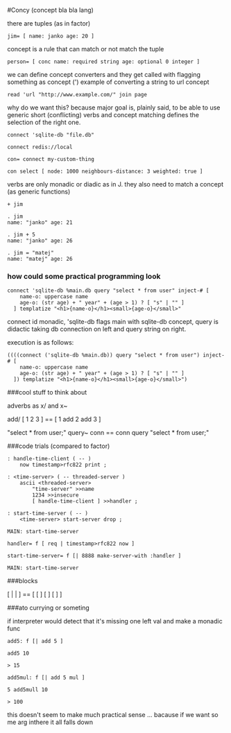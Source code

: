 #Concy (concept bla bla lang)

there are tuples (as in factor)

```
jim= [ name: janko age: 20 ]
```

concept is a rule that can match or not match the tuple

```
person= [ conc name: required string age: optional 0 integer ]
```

we can define concept converters and they get called with flagging something as concept ('<concept-name>)
example of converting a string to url concept

```
read 'url "http://www.example.com/" join page
```

why do we want this? because major goal is, plainly said, to be able to use generic short (conflicting) 
verbs and concept matching defines the selection of the right one.

```
connect 'sqlite-db "file.db"

connect redis://local

con= connect my-custom-thing

con select [ node: 1000 neighbours-distance: 3 weighted: true ]
```

verbs are only monadic or diadic as in J. they also need to match a concept (as generic functions)

```
+ jim

. jim
name: "janko" age: 21

. jim + 5
name: "janko" age: 26

. jim = "matej"
name: "matej" age: 26
```

### how could some practical programming look 

```
connect 'sqlite-db %main.db query "select * from user" inject-# [      
    name-o: uppercase name
    age-o: (str age) + " year" + (age > 1) ? [ "s" | "" ]
  ] templatize "<h1>{name-o}</h1><small>{age-o}</small>"
```

connect id monadic, 'sqlite-db flags main with sqlite-db concept, query is didactic taking db connection on left and query string on right.

execution is as follows:

```
((((connect ('sqlite-db %main.db)) query "select * from user") inject-# [      
    name-o: uppercase name
    age-o: (str age) + " year" + (age > 1) ? [ "s" | "" ]
  ]) templatize "<h1>{name-o}</h1><small>{age-o}</small>")
```

###cool stuff to think about

adverbs as x/ and x~

add/ [ 1 2 3 ] == [ 1 add 2 add 3 ]

"select * from user;" query~ conn == conn query "select * from user;"


###code trials (compared to factor)

```
: handle-time-client ( -- )
    now timestamp>rfc822 print ;

: <time-server> ( -- threaded-server )
    ascii <threaded-server>
        "time-server" >>name
        1234 >>insecure
        [ handle-time-client ] >>handler ;

: start-time-server ( -- )
    <time-server> start-server drop ;

MAIN: start-time-server
```

```
handler= f [ req | timestamp>rfc822 now ]

start-time-server= f [| 8888 make-server-with :handler ]

MAIN: start-time-server
```

###blocks

[ | | ] == [ [ ] [ ] [ ] ]

###ato currying or someting


if interpreter would detect that it's missing one left val and make a monadic func

    add5: f [| add 5 ]

    add5 10

    > 15

    add5mul: f [| add 5 mul ]

    5 add5mull 10

    > 100

this doesn't seem to make much practical sense ... bacause if we want so me arg inthere it all falls down
